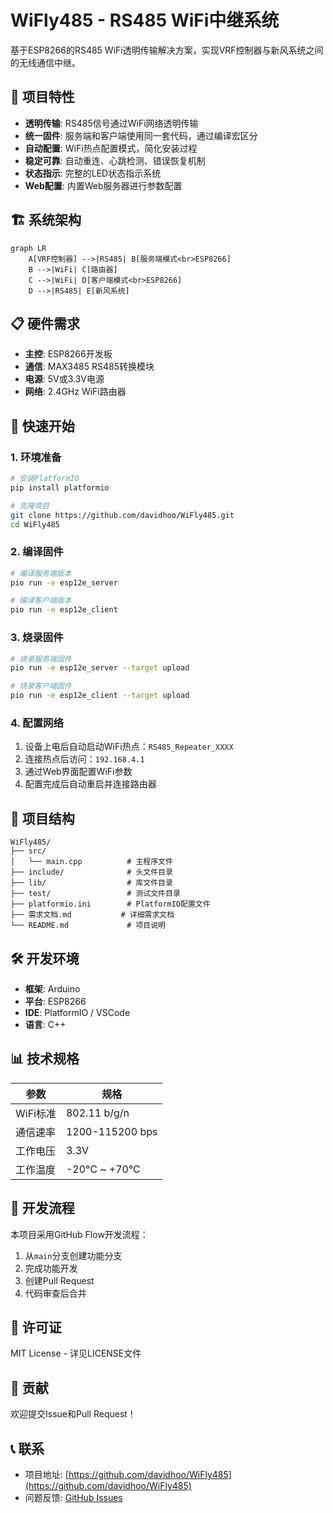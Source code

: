 # WiFly485 - RS485 WiFi中继系统

基于ESP8266的RS485 WiFi透明传输解决方案，实现VRF控制器与新风系统之间的无线通信中继。

## 🚀 项目特性

- **透明传输**: RS485信号通过WiFi网络透明传输
- **统一固件**: 服务端和客户端使用同一套代码，通过编译宏区分
- **自动配置**: WiFi热点配置模式，简化安装过程
- **稳定可靠**: 自动重连、心跳检测、错误恢复机制
- **状态指示**: 完整的LED状态指示系统
- **Web配置**: 内置Web服务器进行参数配置

## 🏗️ 系统架构

```mermaid
graph LR
    A[VRF控制器] -->|RS485| B[服务端模式<br>ESP8266]
    B -->|WiFi| C[路由器]
    C -->|WiFi| D[客户端模式<br>ESP8266]
    D -->|RS485| E[新风系统]
```

## 📋 硬件需求

- **主控**: ESP8266开发板
- **通信**: MAX3485 RS485转换模块
- **电源**: 5V或3.3V电源
- **网络**: 2.4GHz WiFi路由器

## 🔧 快速开始

### 1. 环境准备

```bash
# 安装PlatformIO
pip install platformio

# 克隆项目
git clone https://github.com/davidhoo/WiFly485.git
cd WiFly485
```

### 2. 编译固件

```bash
# 编译服务端版本
pio run -e esp12e_server

# 编译客户端版本
pio run -e esp12e_client
```

### 3. 烧录固件

```bash
# 烧录服务端固件
pio run -e esp12e_server --target upload

# 烧录客户端固件
pio run -e esp12e_client --target upload
```

### 4. 配置网络

1. 设备上电后自动启动WiFi热点：`RS485_Repeater_XXXX`
2. 连接热点后访问：`192.168.4.1`
3. 通过Web界面配置WiFi参数
4. 配置完成后自动重启并连接路由器

## 📁 项目结构

```
WiFly485/
├── src/
│   └── main.cpp          # 主程序文件
├── include/              # 头文件目录
├── lib/                  # 库文件目录
├── test/                 # 测试文件目录
├── platformio.ini        # PlatformIO配置文件
├── 需求文档.md           # 详细需求文档
└── README.md             # 项目说明
```

## 🛠️ 开发环境

- **框架**: Arduino
- **平台**: ESP8266
- **IDE**: PlatformIO / VSCode
- **语言**: C++

## 📊 技术规格

| 参数 | 规格 |
|------|------|
| WiFi标准 | 802.11 b/g/n |
| 通信速率 | 1200-115200 bps |
| 工作电压 | 3.3V |
| 工作温度 | -20°C ~ +70°C |

## 🔄 开发流程

本项目采用GitHub Flow开发流程：

1. 从`main`分支创建功能分支
2. 完成功能开发
3. 创建Pull Request
4. 代码审查后合并

## 📄 许可证

MIT License - 详见LICENSE文件

## 🤝 贡献

欢迎提交Issue和Pull Request！

## 📞 联系

- 项目地址: [https://github.com/davidhoo/WiFly485](https://github.com/davidhoo/WiFly485)
- 问题反馈: [GitHub Issues](https://github.com/davidhoo/WiFly485/issues)